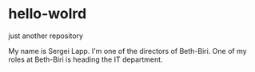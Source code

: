# hello-wolrd
just another repository

My name is Sergei Lapp. I'm one of the directors of Beth-Biri. One of my roles at Beth-Biri is heading the IT department.
